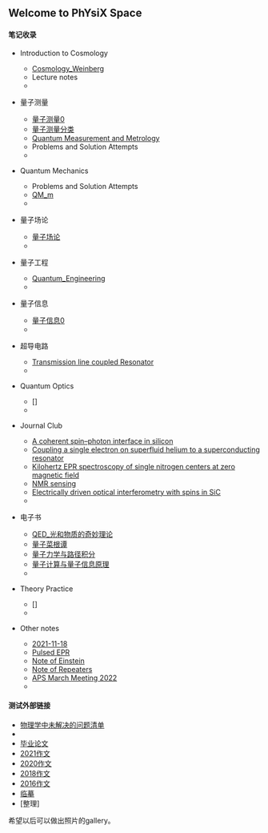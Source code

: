 ## Welcome to PhYsiX Space

#### 笔记收录
* Introduction to Cosmology
  * [Cosmology_Weinberg](https://physix2020.github.io/blogplace/files/Steven_Weinberg_Cosmology.pdf)
  * Lecture notes
  * 



* 量子测量
  * [量子测量0](https://physix2020.github.io/blogplace/pages/量子测量_笔记_禁止.html)
  * [量子测量分类](https://physix2020.github.io/blogplace/pages/量子信息物理原理.html)
  * [Quantum Measurement and Metrology](https://physix2020.github.io/blogplace/files/Quantum_Measurement_and_Metrology.pdf)
  * Problems and Solution Attempts
  * 
  

* Quantum Mechanics
  * Problems and Solution Attempts
   * [QM_m](https://physix2020.github.io/blogplace/files/QM_m.pdf)
  * 

* 量子场论
  * [量子场论](https://physix2020.github.io/blogplace/files/量子场论.pdf)
  * 
  
* 量子工程
  * [Quantum_Engineering](https://physix2020.github.io/blogplace/files/Quantum_Engineering.pdf)
  * 

* 量子信息
  * [量子信息0](https://physix2020.github.io/blogplace/files/quantum.pdf)
  * 
  

* 超导电路
  * [Transmission line coupled Resonator](https://physix2020.github.io/blogplace/files/Derivation_of_TL_coupled_Resonator.pdf)
  * 


* Quantum Optics
  * []
  * 

* Journal Club
  * [A coherent spin–photon interface in silicon](https://physix2020.github.io/blogplace/files/A_coherent_spin–photon_interface_in_silicon.pdf)
  * [Coupling a single electron on superfluid helium to a superconducting resonator](https://physix2020.github.io/blogplace/files/Coupling_a_single_electron_on_superfluid_helium_to_a_superconducting_resonator.pdf)
  * [Kilohertz EPR spectroscopy of single nitrogen centers at zero magnetic field](https://physix2020.github.io/blogplace/files/Kilohertz_electron_paramagnetic_resonance_spectroscopy_of_single_nitrogen_centers_at_zero_magnetic_field.pdf)
  * [NMR sensing](https://physix2020.github.io/blogplace/files/NMR_sensing.pdf)
  * [Electrically driven optical interferometry with spins in SiC](https://physix2020.github.io/blogplace/files/Electrically_driven_optical_interferometry_with_spins_in_silicon_carbide.pdf)
  * 


* 电子书
  * [QED_光和物质的奇妙理论](https://physix2020.github.io/blogplace/files/QED_光和物质的奇妙理论.pdf)
  * [量子菜根谭](https://physix2020.github.io/blogplace/files/量子菜根谭_量子理论专题分析.pdf)
  * [量子力学与路径积分](https://physix2020.github.io/blogplace/files/量子力学与路径积分.pdf)
  * [量子计算与量子信息原理](https://physix2020.github.io/blogplace/files/量子计算与量子信息原理.pdf)
  * 

* Theory Practice
  * []
  * 
  
* Other notes
  * [2021-11-18](https://physix2020.github.io/blogplace/files/2021-11-18.pdf)
  * [Pulsed EPR](https://physix2020.github.io/blogplace/files/pulse_EPR.pdf)
  * [Note of Einstein](https://physix2020.github.io/blogplace/files/Note_of_A.EINSTEIN.pdf)
  * [Note of Repeaters](https://physix2020.github.io/blogplace/files/Note_of_Repeaters.pdf)
  * [APS March Meeting 2022](https://physix2020.github.io/blogplace/pages/APS_March_Meeting_2022.html)
  * 


#### 测试外部链接
* [物理学中未解决的问题清单](https://en.wikipedia.org/wiki/List_of_unsolved_problems_in_physics)
* 
* [毕业论文](https://physix2020.github.io/blogplace/files/微波阻抗显微镜的搭建及改进.pdf)
* [2021作文](https://zine.la/article/6a5a764fed0944329d7b978af78b1349/)
* [2020作文](https://zine.la/article/a7245d2c403d481e945a552a5fdab950/)
* [2018作文](https://zine.la/article/ba6b9c0d046e46bebd750409bf81674e/)
* [2016作文](https://zine.la/article/91f0e5c701684bfdbaf11b473cb1605a/)
* [临摹](https://sites.google.com/view/physix2019/)
* [整理]

希望以后可以做出照片的gallery。